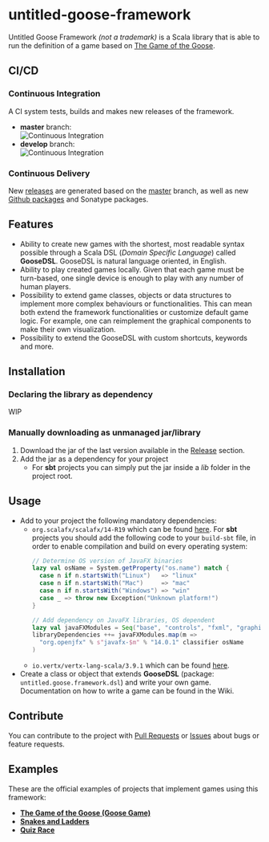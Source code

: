 # untitled-goose-framework
Untitled Goose Framework _(not a trademark)_ is a Scala library that is able to run the definition of a game based on [The Game of the Goose](https://en.wikipedia.org/wiki/Game_of_the_Goose).

## CI/CD
### Continuous Integration
A CI system tests, builds and makes new releases of the framework.
- __master__ branch:  
![Continuous Integration](https://github.com/ldeluigi/untitled-goose-framework/workflows/Continuous%20Integration/badge.svg?branch=master)
- __develop__ branch:  
![Continuous Integration](https://github.com/ldeluigi/untitled-goose-framework/workflows/Continuous%20Integration/badge.svg?branch=develop)
### Continuous Delivery
New [releases](https://github.com/ldeluigi/untitled-goose-framework/releases) are generated based on the [master](https://github.com/ldeluigi/untitled-goose-framework/tree/master) branch, as well as new [Github packages](https://github.com/ldeluigi?tab=packages&repo_name=untitled-goose-framework) and Sonatype packages.

## Features
- Ability to create new games with the shortest, most readable syntax possible through a Scala DSL (_Domain Specific Language_) called **GooseDSL**.
  GooseDSL is natural language oriented, in English.
- Ability to play created games locally. Given that each game must be turn-based, one single device is enough to play with any number of human players.
- Possibility to extend game classes, objects or data structures to implement more complex behaviours or functionalities. This can mean both extend the framework functionalities or customize default game logic. For example, one can reimplement the graphical components to make their own visualization.
- Possibility to extend the GooseDSL with custom shortcuts, keywords and more.

## Installation
### Declaring the library as dependency
WIP
### Manually downloading as unmanaged jar/library
1. Download the jar of the last version available in the [Release](https://github.com/ldeluigi/untitled-goose-framework/releases) section.
1. Add the jar as a dependency for your project
    - For __sbt__ projects you can simply put the jar inside a _lib_ folder in the project root.

## Usage
- Add to your project the following mandatory dependencies:
  - `org.scalafx/scalafx/14-R19` which can be found [here](https://mvnrepository.com/artifact/org.scalafx/scalafx_2.12/14-R19).
    For __sbt__ projects you should add the following code to your `build-sbt` file, in order to enable compilation and build on every operating system:
    ```scala
    // Determine OS version of JavaFX binaries
    lazy val osName = System.getProperty("os.name") match {
      case n if n.startsWith("Linux")   => "linux"
      case n if n.startsWith("Mac")     => "mac"
      case n if n.startsWith("Windows") => "win"
      case _ => throw new Exception("Unknown platform!")
    }

    // Add dependency on JavaFX libraries, OS dependent
    lazy val javaFXModules = Seq("base", "controls", "fxml", "graphics", "media", "swing", "web")
    libraryDependencies ++= javaFXModules.map(m =>
      "org.openjfx" % s"javafx-$m" % "14.0.1" classifier osName
    )
    ```
  - `io.vertx/vertx-lang-scala/3.9.1` which can be found [here](https://mvnrepository.com/artifact/io.vertx/vertx-lang-scala_2.12/3.9.1).
- Create a class or object that extends __GooseDSL__ (package: `untitled.goose.framework.dsl`) and write your own game. Documentation on how to write a game can be found in the Wiki.

## Contribute
You can contribute to the project with [Pull Requests](https://github.com/ldeluigi/untitled-goose-framework/pulls) or [Issues](https://github.com/ldeluigi/untitled-goose-framework/issues) about bugs or feature requests.

## Examples
These are the official examples of projects that implement games using this framework:
- __[The Game of the Goose (Goose Game)](https://github.com/ldeluigi/goose-game)__
- __[Snakes and Ladders](https://github.com/ldeluigi/snakes-and-ladders)__
- __[Quiz Race](https://github.com/ldeluigi/quiz-race)__
